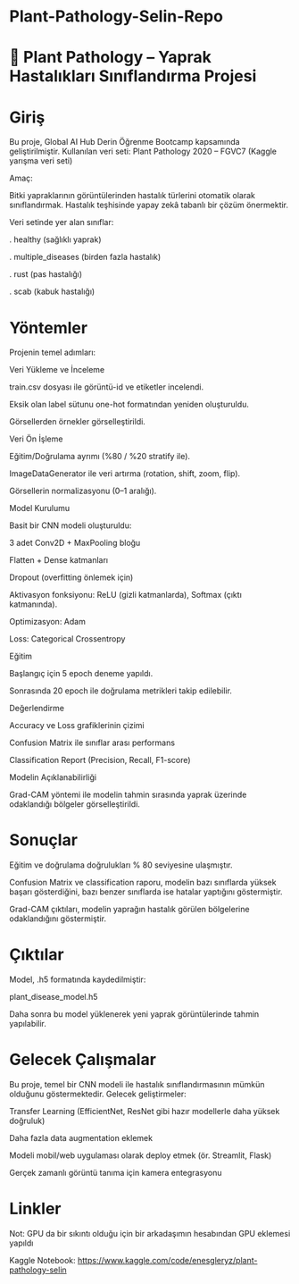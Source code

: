 # Plant-Pathology-Selin-Repo

# 🌿 Plant Pathology – Yaprak Hastalıkları Sınıflandırma Projesi

# Giriş

Bu proje, Global AI Hub Derin Öğrenme Bootcamp kapsamında geliştirilmiştir.
Kullanılan veri seti: Plant Pathology 2020 – FGVC7 (Kaggle yarışma veri seti)

Amaç:

Bitki yapraklarının görüntülerinden hastalık türlerini otomatik olarak sınıflandırmak. Hastalık teşhisinde yapay zekâ tabanlı bir çözüm önermektir.

Veri setinde yer alan sınıflar:

. healthy (sağlıklı yaprak)

. multiple_diseases (birden fazla hastalık)

. rust (pas hastalığı)

. scab (kabuk hastalığı)

# Yöntemler

Projenin temel adımları:

Veri Yükleme ve İnceleme

train.csv dosyası ile görüntü-id ve etiketler incelendi.

Eksik olan label sütunu one-hot formatından yeniden oluşturuldu.

Görsellerden örnekler görselleştirildi.

Veri Ön İşleme

Eğitim/Doğrulama ayrımı (%80 / %20 stratify ile).

ImageDataGenerator ile veri artırma (rotation, shift, zoom, flip).

Görsellerin normalizasyonu (0–1 aralığı).

Model Kurulumu

Basit bir CNN modeli oluşturuldu:

3 adet Conv2D + MaxPooling bloğu

Flatten + Dense katmanları

Dropout (overfitting önlemek için)

Aktivasyon fonksiyonu: ReLU (gizli katmanlarda), Softmax (çıktı katmanında).

Optimizasyon: Adam

Loss: Categorical Crossentropy

Eğitim

Başlangıç için 5 epoch deneme yapıldı.

Sonrasında 20 epoch ile doğrulama metrikleri takip edilebilir.

Değerlendirme

Accuracy ve Loss grafiklerinin çizimi

Confusion Matrix ile sınıflar arası performans

Classification Report (Precision, Recall, F1-score)

Modelin Açıklanabilirliği

Grad-CAM yöntemi ile modelin tahmin sırasında yaprak üzerinde odaklandığı bölgeler görselleştirildi.

# Sonuçlar

Eğitim ve doğrulama doğrulukları % 80 seviyesine ulaşmıştır.

Confusion Matrix ve classification raporu, modelin bazı sınıflarda yüksek başarı gösterdiğini, bazı benzer sınıflarda ise hatalar yaptığını göstermiştir.

Grad-CAM çıktıları, modelin yaprağın hastalık görülen bölgelerine odaklandığını göstermiştir.

# Çıktılar

Model, .h5 formatında kaydedilmiştir:

plant_disease_model.h5


Daha sonra bu model yüklenerek yeni yaprak görüntülerinde tahmin yapılabilir.

# Gelecek Çalışmalar

Bu proje, temel bir CNN modeli ile hastalık sınıflandırmasının mümkün olduğunu göstermektedir.
Gelecek geliştirmeler:

Transfer Learning (EfficientNet, ResNet gibi hazır modellerle daha yüksek doğruluk)

Daha fazla data augmentation eklemek

Modeli mobil/web uygulaması olarak deploy etmek (ör. Streamlit, Flask)

Gerçek zamanlı görüntü tanıma için kamera entegrasyonu

# Linkler

Not: GPU da bir sıkıntı olduğu için bir arkadaşımın hesabından GPU eklemesi yapıldı

Kaggle Notebook: https://www.kaggle.com/code/enesgleryz/plant-pathology-selin
